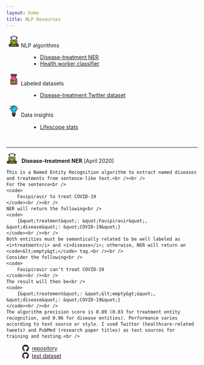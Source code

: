 ```yaml
---
layout: home
title: NLP Resources
---
```


<style>
.mainIcon {
	vertical-align:text-bottom;
	width:1.8rem;
	margin-right: 0.7rem;
}
.fileIcon {
	vertical-align:text-bottom;
	width:1.2rem;
	margin-left:41px;
	margin-right:7px;
}
.commonP {
	margin-left:41px;
}
</style>



<p><img class = 'mainIcon' src = 'assets/algorithms.png' style="width:1.8rem;margin:0.3rem"/>NLP algorithms</p>
<ul style="list-style-type:disc;margin-left:65px;">
<li><a href="#Disease-treatment-NER">Disease-treatment NER</a></li>
<li><a href="#Health-worker-classifier">Health worker classifier</a></li>
</ul>
<p><img class = 'mainIcon' src = 'assets/label.png' style="width:1.8rem;margin:0.3rem"/>Labeled datasets</p>
<ul style="list-style-type:disc;margin-left:65px;">
<li><a href="#algorithms">Disease-treatment Twitter dataset</a></li>
</ul>
<p><img class = 'mainIcon' src = 'assets/bulbo.png' style="width:1.8rem;margin:0.3rem"/>Data insights</p>
<ul style="list-style-type:disc;margin-left:65px;">
<li><a href="#algorithms">Lifescope stats</a></li>
</ul>
<br />

- - -
<p><img class = 'mainIcon' src = 'assets/algorithms.png'/><b>Disease-treatment NER</b> [April 2020]</p>

<p class = 'commonP'>

	This is a Named Entity Recognition algorithm to extract named diseases and treatments from sentence-like text.<br /><br />
	For the sentence<br />
	<code>
		Favipiravir to treat COVID-19
	</code><br /><br />
	NER will return the following<br />
	<code>
		{&quot;treatment&quot;: &quot;Favipiravir&quot;, &quot;disease&quot;: &quot;COVID-19&quot;}
	</code><br /><br />
	Both entities must be semantically related to be well labeled as <i>treatment</i> and <i>disease</i>; otherwise, NER will return an <code>&lt;empty&gt;</code> tag.<br /><br />
	Consider the following<br />
	<code>
		Favipiravir can't treat COVID-19
	</code><br /><br />
	The result will then be<br />
	<code>
		{&quot;treatement&quot;: &quot;&lt;empty&gt;&quot;, &quot;disease&quot;: &quot;COVID-19&quot;}
	</code><br /><br />
	The algorithm precision score is 0.89 (0.83 for treatment entity recognition, and 0.96 for disease entities). Performance varies according to text source or style. I used Twitter (healthcare-related tweets) and PubMed (research paper titles) as text sources for training and testing.<br />
</p>

<img class = 'fileIcon' src = 'assets/github.png'/><a href="https://github.com/JuanFF/disease-treatment-NER" target="_blank">repository</a><br />
<img class = 'fileIcon' src = 'assets/github.png'/><a href="https://github.com/JuanFF/datasets/tree/master/performance-tests" target="_blank">test dataset</a>